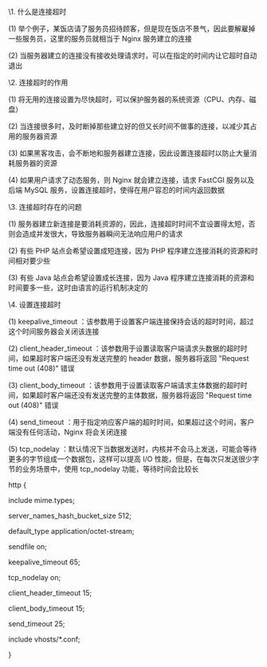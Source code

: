 \1. 什么是连接超时

(1) 举个例子，某饭店请了服务员招待顾客，但是现在饭店不景气，因此要解雇掉一些服务员，这里的服务员就相当于 Nginx 服务建立的连接

(2) 当服务器建立的连接没有接收处理请求时，可以在指定的时间内让它超时自动退出

\2. 连接超时的作用

(1) 将无用的连接设置为尽快超时，可以保护服务器的系统资源（CPU、内存、磁盘）

(2) 当连接很多时，及时断掉那些建立好的但又长时间不做事的连接，以减少其占用的服务器资源

(3) 如果黑客攻击，会不断地和服务器建立连接，因此设置连接超时以防止大量消耗服务器的资源

(4) 如果用户请求了动态服务，则 Nginx 就会建立连接，请求 FastCGI 服务以及后端 MySQL 服务，设置连接超时，使得在用户容忍的时间内返回数据

\3. 连接超时存在的问题

(1) 服务器建立新连接是要消耗资源的，因此，连接超时时间不宜设置得太短，否则会造成并发很大，导致服务器瞬间无法响应用户的请求

(2) 有些 PHP 站点会希望设置成短连接，因为 PHP 程序建立连接消耗的资源和时间相对要少些

(3) 有些 Java 站点会希望设置成长连接，因为 Java 程序建立连接消耗的资源和时间要多一些，这时由语言的运行机制决定的

\4. 设置连接超时

(1) keepalive_timeout ：该参数用于设置客户端连接保持会话的超时时间，超过这个时间服务器会关闭该连接

(2) client_header_timeout ：该参数用于设置读取客户端请求头数据的超时时间，如果超时客户端还没有发送完整的 header 数据，服务器将返回 "Request time out (408)" 错误

(3) client_body_timeout ：该参数用于设置读取客户端请求主体数据的超时时间，如果超时客户端还没有发送完整的主体数据，服务器将返回 "Request time out (408)" 错误

(4) send_timeout ：用于指定响应客户端的超时时间，如果超过这个时间，客户端没有任何活动，Nginx 将会关闭连接

(5) tcp_nodelay ：默认情况下当数据发送时，内核并不会马上发送，可能会等待更多的字节组成一个数据包，这样可以提高 I/O 性能，但是，在每次只发送很少字节的业务场景中，使用 tcp_nodelay 功能，等待时间会比较长

http {

include mime.types;

server_names_hash_bucket_size 512;

default_type application/octet-stream;

sendfile on;

keepalive_timeout 65;

tcp_nodelay on;

client_header_timeout 15;

client_body_timeout 15;

send_timeout 25;

include vhosts/*.conf;

}
